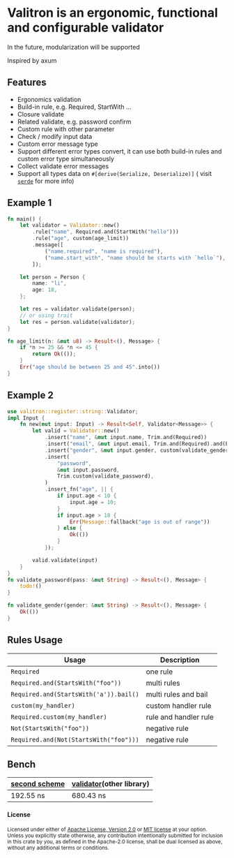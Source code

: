 # Valitron is an ergonomic, functional and configurable validator

In the future, modularization will be supported

Inspired by axum

## Features

- Ergonomics validation
- Build-in rule, e.g. Required, StartWith ...
- Closure validate
- Related validate, e.g. password confirm
- Custom rule with other parameter
- Check / modify input data
- Custom error message type
- Support different error types convert, it can use both build-in rules and custom error type simultaneously
- Collect validate error messages
- Support all types data on `#[derive(Serialize, Deserialize)]` ( visit [`serde`](https://serde.rs/) for more info)

## Example 1

```rust
fn main() {
    let validator = Validator::new()
        .rule("name", Required.and(StartWith("hello")))
        .rule("age", custom(age_limit))
        .message([
            ("name.required", "name is required"),
            ("name.start_with", "name should be starts with `hello`"),
        ]);

    let person = Person {
        name: "li",
        age: 18,
    };

    let res = validator.validate(person);
    // or using trait
    let res = person.validate(validator);
}

fn age_limit(n: &mut u8) -> Result<(), Message> {
    if *n >= 25 && *n <= 45 {
        return Ok(());
    }
    Err("age should be between 25 and 45".into())
}
```
## Example 2
```rust
use valitron::register::string::Validator;
impl Input {
    fn new(mut input: Input) -> Result<Self, Validator<Message>> {
        let valid = Validator::new()
            .insert("name", &mut input.name, Trim.and(Required))
            .insert("email", &mut input.email, Trim.and(Required).and(Email))
            .insert("gender", &mut input.gender, custom(validate_gender))
            .insert(
                "password",
                &mut input.password,
                Trim.custom(validate_password),
            )
            .insert_fn("age", || {
                if input.age < 10 {
                    input.age = 10;
                }
                if input.age > 18 {
                    Err(Message::fallback("age is out of range"))
                } else {
                    Ok(())
                }
            });

        valid.validate(input)
    }
}
fn validate_password(pass: &mut String) -> Result<(), Message> {
    todo!()
}

fn validate_gender(gender: &mut String) -> Result<(), Message> {
    Ok(())
}
```

## Rules Usage

|Usage| Description|
|---|--- |
| `Required` | one rule |
| `Required.and(StartsWith("foo"))` | multi rules |
| `Required.and(StartsWith('a')).bail()`| multi rules and bail|
| `custom(my_handler)` | custom handler rule |
| `Required.custom(my_handler)` | rule and handler rule |
| `Not(StartsWith("foo"))` | negative rule |
| `Required.and(Not(StartsWith("foo")))` | negative rule |

## Bench
| [second scheme](https://github.com/tu6ge/valitron/blob/string/examples/string.rs)| [validator](https://github.com/Keats/validator)(other library) |
| --- | --- |
| 192.55 ns | 680.43 ns |

#### License

<sup>
Licensed under either of <a href="LICENSE-APACHE">Apache License, Version
2.0</a> or <a href="LICENSE-MIT">MIT license</a> at your option.
</sup>

<br>

<sub>
Unless you explicitly state otherwise, any contribution intentionally submitted
for inclusion in this crate by you, as defined in the Apache-2.0 license, shall
be dual licensed as above, without any additional terms or conditions.
</sub>

